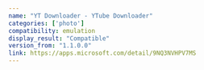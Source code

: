 ```yaml
---
name: "YT Downloader - YTube Downloader"
categories: ['photo']
compatibility: emulation
display_result: "Compatible"
version_from: "1.1.0.0"
link: https://apps.microsoft.com/detail/9NQ3NVHPV7MS
---
```

